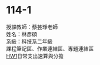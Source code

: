 # 114-1
授課教師：蔡芸琤老師  
姓名：林彥碩  
系級：科技系二年級  
課程筆記區、作業連結區、專題連結區  
[HW1](https://github.com/LinYenShou/114-1/blob/main/HW1.ipynb)日常支出速算與分擔  
